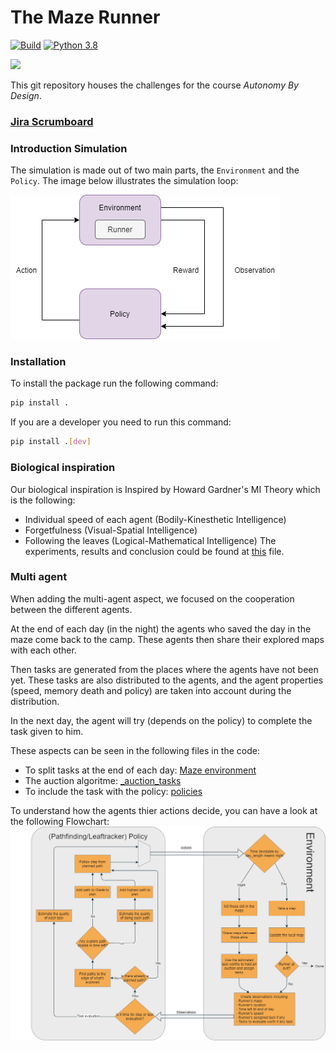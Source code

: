 # The Maze Runner 
[![Build](https://github.com/mariadukmak/MazeRunner/actions/workflows/python-build.yml/badge.svg)](https://github.com/mariadukmak/MazeRunner/actions/workflows/python-build.yml)
[![Python 3.8](https://img.shields.io/badge/python-3.8-blue.svg)](https://www.python.org/downloads/release/python-380/)

![](./readme_assets/mazerunner_demo.gif)


This git repository houses the challenges for the course *Autonomy By Design*.

### [Jira Scrumboard](https://fancymazerunner.atlassian.net/jira/software/projects/DOOL/boards/1)

### Introduction Simulation
The simulation is made out of two main parts, the `Environment` and the `Policy`.
The image below illustrates the simulation loop:

![](https://github.com/MariaDukmak/MazeRunner/blob/main/readme_assets/schets_simulatie.png)


### Installation
To install the package run the following command: 
```bash 
pip install .
```

If you are a developer you need to run this command:
```bash 
pip install .[dev]
```

### Biological inspiration
Our biological inspiration is Inspired by Howard Gardner's MI Theory which is the following:
* Individual speed of each agent (Bodily-Kinesthetic Intelligence)
* Forgetfulness (Visual-Spatial Intelligence)
* Following the leaves (Logical-Mathematical Intelligence)
The experiments, results and conclusion could be found at [this](https://github.com/MariaDukmak/MazeRunner/tree/main/analysis) file. 

### Multi agent
When adding the multi-agent aspect, we focused on the cooperation between the different agents.

At the end of each day (in the night) the agents who saved the day in the maze come back to the camp. 
These agents then share their explored maps with each other.

Then tasks are generated from the places where the agents have not been yet. These tasks are also distributed 
to the agents, and the agent properties (speed, memory death and policy) are taken into account during the distribution.

In the next day, the agent will try (depends on the policy) to complete the task given to him.

These aspects can be seen in the following files in the code:
* To split tasks at the end of each day: [Maze environment](https://github.com/MariaDukmak/MazeRunner/blob/main/mazerunner_sim/envs/mazerunner_env.py)
* The auction algoritme: [_auction_tasks](https://github.com/MariaDukmak/MazeRunner/blob/main/mazerunner_sim/envs/mazerunner_env.py#L134)
* To include the task with the policy: [policies](https://github.com/MariaDukmak/MazeRunner/tree/main/mazerunner_sim/policies)

To understand how the agents thier actions decide, you can have a look at the following Flowchart:
![](https://github.com/MariaDukmak/MazeRunner/blob/main/readme_assets/flowchart_auction.png)
